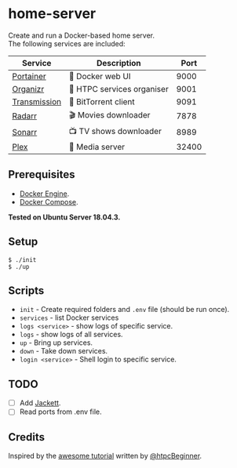# home-server

Create and run a Docker-based home server.  
The following services are included:

| Service                                           | Description                | Port  |
| ------------------------------------------------- | -------------------------- | ----- |  
| [Portainer](https://www.portainer.io/)            | 🐋 Docker web UI           | 9000  |  
| [Organizr](https://github.com/causefx/Organizr)   | 📑 HTPC services organiser | 9001  |  
| [Transmission](https://transmissionbt.com/)       | 🌊 BitTorrent client       | 9091  |  
| [Radarr](https://radarr.video/)                   | 🎬 Movies downloader       | 7878  |  
| [Sonarr](https://sonarr.tv/)                      | 📺 TV shows downloader     | 8989  |  
| [Plex](http://plex.tv/)                           | 🎦 Media server            | 32400 |  


## Prerequisites
- [Docker Engine](https://docs.docker.com/install/linux/docker-ce/ubuntu/).
- [Docker Compose](https://docs.docker.com/compose/install/).

**Tested on Ubuntu Server 18.04.3.**

## Setup
```
$ ./init
$ ./up
```
## Scripts
- `init` - Create required folders and `.env` file (should be run once).
- `services` - list Docker services
- `logs <service>` - show logs of specific service.
- `logs` - show logs of all services.
- `up` - Bring up services.
- `down` - Take down services.
- `login <service>` - Shell login to specific service.

## TODO
- [ ] Add [Jackett](https://hub.docker.com/r/linuxserver/jackett/).  
- [ ] Read ports from .env file.  

## Credits
Inspired by the [awesome tutorial](https://www.smarthomebeginner.com/docker-home-media-server-2018-basic/) written by [@htpcBeginner](https://github.com/htpcBeginner).
